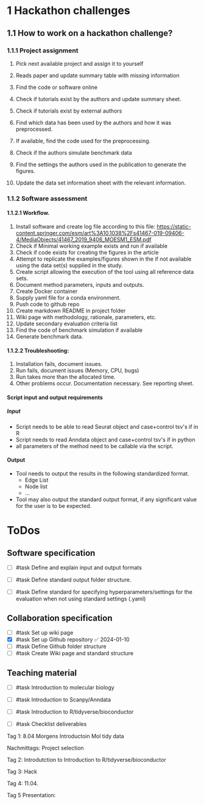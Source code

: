 
# 1 Hackathon challenges

## 1.1 How to work on a hackathon challenge?
### 1.1.1 Project assignment
1. Pick next available project and assign it to yourself
2. Reads paper and update summary table with missing information
3. Find the code or software online
4. Check if tutorials exist by the authors and update summary sheet.
5. Check if tutorials exist by external authors
6. Find which data has been used by the authors and how it was preprocessed.
7. If available, find the code used for the preprocessing.
8. Check if the authors simulate benchmark data

11. Find the settings the authors used in the publication to generate the figures.
12. Update the data set information sheet with the relevant information.

### 1.1.2 Software assessment

#### 1.1.2.1 Workflow.
1. Install software and create log file according to this file: https://static-content.springer.com/esm/art%3A10.1038%2Fs41467-019-09406-4/MediaObjects/41467_2019_9406_MOESM1_ESM.pdf
3. Check if Minimal working example exists and run if available
4. Check if code exists for creating the figures in the article
5. Attempt to replicate the examples/figures shown in the if not available using the data set(s) supplied in the study.
6. Create script allowing the execution of the tool using all reference data sets.
7. Document method parameters, inputs and outputs.
8. Create Docker container 
9. Supply yaml file for a conda environment.
10. Push code to github repo
11. Create markdown  README in project folder
12. Wiki page with methodology, rationale, parameters, etc.
13. Update secondary evaluation criteria list 
14.  Find the code of benchmark simulation if available
10. Generate benchmark data. 


#### 1.1.2.2 Troubleshooting:
1. Installation fails, document issues. 
2. Run fails, document issues (Memory, CPU, bugs)
3. Run takes more than the allocated time.
4. Other problems occur. Documentation necessary. See reporting sheet.

#### Script input and output requirements
##### Input
- Script needs to be able to read Seurat object and case+control tsv's if in R
- Script needs to read Anndata object and case+control tsv's if in python
- all parameters of the method need to be callable via the script.

#### Output
- Tool needs to output the results in the following standardized format.
	- Edge List
	- Node list
	- ...
- Tool may also output the standard output format, if any significant value for the user is to be expected.


# ToDos

## Software specification
- [ ] #task Define and explain input and output formats
- [ ] #task Define standard output folder structure.
- [ ] #task Define standard for specifying hyperparameters/settings for the evaluation when not using standard settings (.yaml)


## Collaboration specification
- [ ] #task Set up wiki page
- [x] #task Set up Github repository ✅ 2024-01-10
- [ ] #task Define Github folder structure
- [ ] #task Create Wiki page and standard structure

## Teaching material
- [ ] #task Introduction to molecular biology
- [ ] #task Introduction to Scanpy/Anndata
- [ ] #task Introduction to R/tidyverse/bioconductor
- [ ] #task Checklist deliverables


Tag 1: 8.04
Morgens 
Introductoin Mol
tidy data

Nachmittags:
Project selection

Tag 2:
Introdutction to Introduction to R/tidyverse/bioconductor

Tag 3:
Hack

Tag 4: 11.04.

Tag 5 Presentation:

